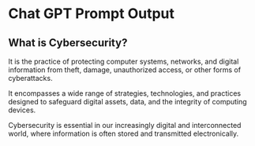 # Chat GPT Prompt Output

## What is Cybersecurity?

It is the practice of protecting computer systems, networks, and digital information from theft, damage, unauthorized access, or other forms of cyberattacks.

It encompasses a wide range of strategies, technologies, and practices designed to safeguard digital assets, data, and the integrity of computing devices. 

Cybersecurity is essential in our increasingly digital and interconnected world, where information is often stored and transmitted electronically.
